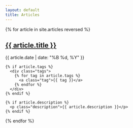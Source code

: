 ```yaml
---
layout: default
title: Articles
---
```


{% for article in site.articles reversed %}
  <div class="article-preview">
    <h2><a href="{{ article.url }}">{{ article.title }}</a></h2>
    <time datetime="{{ article.date | date_to_xmlschema }}">
      {{ article.date | date: "%B %d, %Y" }}
    </time>
    
    {% if article.tags %}
      <div class="tags">
        {% for tag in article.tags %}
          <a class="tag">{{ tag }}</a>
        {% endfor %}
      </div>
    {% endif %}

    {% if article.description %}
      <p class="description">{{ article.description }}</p>
    {% endif %}
  </div>
{% endfor %}